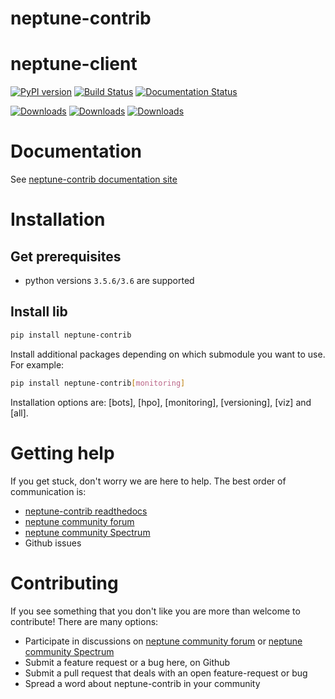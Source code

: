 # neptune-contrib
# neptune-client
[![PyPI version](https://badge.fury.io/py/neptune-contrib.svg)](https://badge.fury.io/py/neptune-contrib)
[![Build Status](https://travis-ci.org/neptune-ai/neptune-contrib.svg?branch=master)](https://travis-ci.org/neptune-ai/neptune-contrib)
[![Documentation Status](https://readthedocs.org/projects/neptune-contrib/badge/?version=latest)](https://neptune-contrib.readthedocs.io/?badge=latest)

[![Downloads](https://pepy.tech/badge/neptune-contrib)](https://pepy.tech/project/neptune-contrib)
[![Downloads](https://pepy.tech/badge/neptune-contrib/month)](https://pepy.tech/project/neptune-contrib/month)
[![Downloads](https://pepy.tech/badge/neptune-contrib/week)](https://pepy.tech/project/neptune-contrib/week)

# Documentation
See [neptune-contrib documentation site](https://neptune-contrib.readthedocs.io)

# Installation

## Get prerequisites
* python versions `3.5.6/3.6` are supported

## Install lib

```bash
pip install neptune-contrib
```

Install additional packages depending on which submodule you want to use. 
For example:

```bash
pip install neptune-contrib[monitoring]
```

Installation options are: [bots], [hpo], [monitoring], [versioning], [viz] and [all].

# Getting help
If you get stuck, don't worry we are here to help.
The best order of communication is:

 * [neptune-contrib readthedocs](https://neptune-contrib.readthedocs.io)
 * [neptune community forum](https://community.neptune.ai/)
 * [neptune community Spectrum](https://spectrum.chat/neptune-community?tab=posts)
 * Github issues
 
# Contributing
If you see something that you don't like you are more than welcome to contribute!
There are many options:
  
  * Participate in discussions on [neptune community forum](https://community.neptune.ai/) or [neptune community Spectrum](https://spectrum.chat/neptune-community?tab=posts)
  * Submit a feature request or a bug here, on Github
  * Submit a pull request that deals with an open feature-request or bug
  * Spread a word about neptune-contrib in your community
